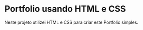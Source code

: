 
# Portfolio usando HTML e CSS

Neste projeto utilizei HTML e CSS para criar este Portfolio simples.

